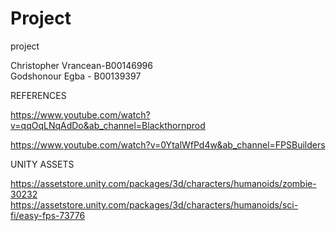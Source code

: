 # Project
 project


Christopher Vrancean-B00146996  
Godshonour Egba - B00139397



REFERENCES

https://www.youtube.com/watch?v=qqOqLNqAdDo&ab_channel=Blackthornprod 

https://www.youtube.com/watch?v=0YtalWfPd4w&ab_channel=FPSBuilders

UNITY ASSETS

https://assetstore.unity.com/packages/3d/characters/humanoids/zombie-30232
https://assetstore.unity.com/packages/3d/characters/humanoids/sci-fi/easy-fps-73776